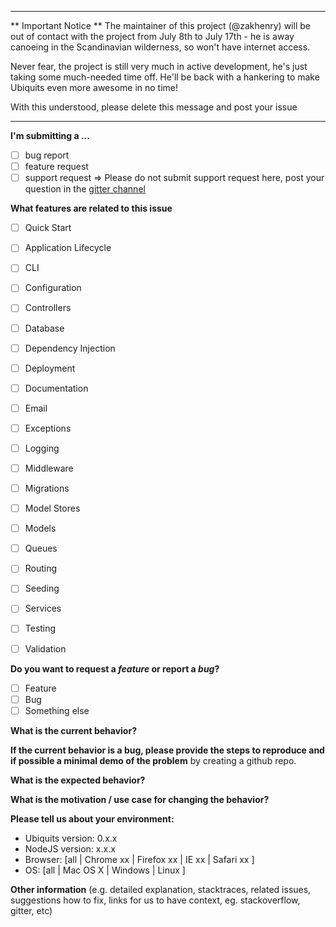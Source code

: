 ---
** Important Notice **
The maintainer of this project (@zakhenry) will be out of contact with the project from July 8th to July 17th - he is away canoeing in the Scandinavian wilderness, so won't have internet access.

Never fear, the project is still very much in active development, he's just taking some much-needed time off. He'll be back with a hankering to make Ubiquits even more awesome in no time!

With this understood, please delete this message and post your issue 

----
**I'm submitting a ...**
- [ ] bug report
- [ ] feature request
- [ ] support request => Please do not submit support request here, post your question in the [gitter channel](https://gitter.im/ubiquits/ubiquits/)

**What features are related to this issue**
- [ ] Quick Start
- [ ] Application Lifecycle
- [ ] CLI
- [ ] Configuration
- [ ] Controllers
- [ ] Database
- [ ] Dependency Injection
- [ ] Deployment
- [ ] Documentation
- [ ] Email
- [ ] Exceptions
- [ ] Logging
- [ ] Middleware
- [ ] Migrations
- [ ] Model Stores
- [ ] Models
- [ ] Queues
- [ ] Routing
- [ ] Seeding
- [ ] Services
- [ ] Testing
- [ ] Validation


**Do you want to request a *feature* or report a *bug*?**
- [ ] Feature
- [ ] Bug
- [ ] Something else

**What is the current behavior?**



**If the current behavior is a bug, please provide the steps to reproduce and if possible a minimal demo of the problem** by creating a github repo.



**What is the expected behavior?**



**What is the motivation / use case for changing the behavior?**



**Please tell us about your environment:**

- Ubiquits version: 0.x.x
- NodeJS version: x.x.x
- Browser: [all | Chrome xx | Firefox xx | IE xx | Safari xx ]
- OS:  [all | Mac OS X | Windows | Linux ]


**Other information** (e.g. detailed explanation, stacktraces, related issues, suggestions how to fix, links for us to have context, eg. stackoverflow, gitter, etc)
